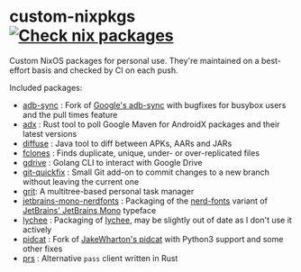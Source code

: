 # custom-nixpkgs [![Check nix packages](https://github.com/msfjarvis/custom-nixpkgs/workflows/Check%20nix%20packages/badge.svg?branch=develop)](https://github.com/msfjarvis/custom-nixpkgs/actions?query=workflow%3A%22Check+nix+packages%22)

Custom NixOS packages for personal use. They're maintained on a best-effort basis and checked by CI on each push.

Included packages:

- [adb-sync] : Fork of [Google's adb-sync] with bugfixes for busybox users and the pull times feature
- [adx] : Rust tool to poll Google Maven for AndroidX packages and their latest versions
- [diffuse] : Java tool to diff between APKs, AARs and JARs
- [fclones] : Finds duplicate, unique, under- or over-replicated files
- [gdrive] : Golang CLI to interact with Google Drive
- [git-quickfix] : Small Git add-on to commit changes to a new branch without leaving the current one
- [grit]: A multitree-based personal task manager
- [jetbrains-mono-nerdfonts] : Packaging of the [nerd-fonts] variant of [JetBrains' JetBrains Mono] typeface
- [lychee] : Packaging of [lychee], may be slightly out of date as I don't use it actively
- [pidcat] : Fork of [JakeWharton's pidcat] with Python3 support and some other fixes
- [prs] : Alternative `pass` client written in Rust

[pidcat]: https://msfjarvis.dev/g/pidcat
[JakeWharton's pidcat]: https://github.com/JakeWharton/pidcat
[adb-sync]: https://msfjarvis.dev/g/adb-sync
[Google's adb-sync]: https://github.com/google/adb-sync
[adx]: https://msfjarvis.dev/g/androidx-release-watcher
[jetbrains-mono-nerdfonts]: https://github.com/ryanoasis/nerd-fonts
[nerd-fonts]: https://github.com/ryanoasis/nerd-fonts
[Jetbrains' JetBrains Mono]: https://github.com/JetBrains/JetBrainsMono
[lychee]: https://github.com/lycheeverse/lychee
[fclones]: https://github.com/pkolaczk/fclones
[prs]: https://github.com/timvisee/prs
[diffuse]: https://github.com/JakeWharton/diffuse
[gdrive]: https://msfjarvis.dev/g/gdrive
[git-quickfix]: https://github.com/siedentop/git-quickfix
[grit]: https://github.com/climech/grit
